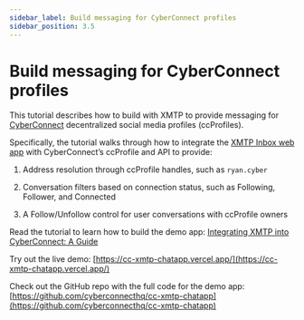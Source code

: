 ```yaml
---
sidebar_label: Build messaging for CyberConnect profiles
sidebar_position: 3.5
---
```


# Build messaging for CyberConnect profiles

This tutorial describes how to build with XMTP to provide messaging for [CyberConnect](https://cyberconnect.hashnode.dev/) decentralized social media profiles (ccProfiles).

Specifically, the tutorial walks through how to integrate the [XMTP Inbox web app](https://github.com/xmtp-labs/xmtp-inbox-web) with CyberConnect’s ccProfile and API to provide:

1. Address resolution through ccProfile handles, such as `ryan.cyber`

2. Conversation filters based on connection status, such as Following, Follower, and Connected

3. A Follow/Unfollow control for user conversations with ccProfile owners

Read the tutorial to learn how to build the demo app: [Integrating XMTP into CyberConnect: A Guide](https://cyberconnect.hashnode.dev/integrating-xmtp-into-cyberconnect-a-guide)

Try out the live demo: [https://cc-xmtp-chatapp.vercel.app/](https://cc-xmtp-chatapp.vercel.app/)

Check out the GitHub repo with the full code for the demo app: [https://github.com/cyberconnecthq/cc-xmtp-chatapp](https://github.com/cyberconnecthq/cc-xmtp-chatapp)
